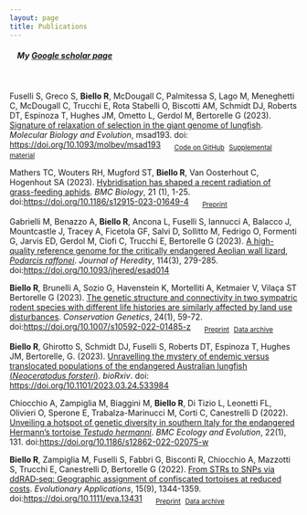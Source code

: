```yaml
---
layout: page
title: Publications
---
```


##### &nbsp;&nbsp;&nbsp; My [Google scholar page](https://scholar.google.com/citations?user=yTnUnBEAAAAJ&hl=en)

&nbsp;

Fuselli S, Greco S, **Biello R**, McDougall C, Palmitessa S, Lago M, Meneghetti C, McDougall C, Trucchi E, Rota Stabelli O, Biscotti AM, Schmidt DJ, Roberts DT, Espinoza T, Hughes JM, Ometto L, Gerdol M, Bertorelle G (2023). [Signature of relaxation of selection in the giant genome of lungfish](https://academic.oup.com/mbe/article/40/9/msad193/7261328?login=false). *Molecular Biology and Evolution*, msad193. doi: https://doi.org/10.1093/molbev/msad193
&nbsp;&nbsp;&nbsp;&nbsp; <sub>[Code on GitHub](https://github.com/rsbiello/Lungfish_relax)</sub> &nbsp;<sub>[Supplemental material](https://oup.silverchair-cdn.com/oup/backfile/Content_public/Journal/mbe/40/9/10.1093_molbev_msad193/1/msad193_supplementary_data.pdf?Expires=1698590171&Signature=CyDBqhhlssbD4zdiLuLKfjPpxSF4HByeB5POlCw5IexfyzqSpclWYEDP8CqT6jfLX0TDaWZkfua7SyjK0rXvZgcV-kd~vylpCo9bQQ9mVGb5gSoJzxVOOu~sn1m3qfX~Dndx0WyWg9myWo2-CSJU0wPtmBPqr7SQjKRBR~jX1jZdVSKsT8WihpOj1ObZezb4x0rRFNim7CCpL-keId08pUYB01NvQht6EoRayV3eAnQmsfXC10aw8f4IkMwV-wepOgAMUilsHffF6-3cRzGzwO9PugVuEgK0DCFSc28rMm2yi~PqE2IT1bhAex0sKqy7zKjXuSXbj0uDOAOdy88Ipw__&Key-Pair-Id=APKAIE5G5CRDK6RD3PGA)</sub>

Mathers TC, Wouters RH, Mugford ST, **Biello R**, Van Oosterhout C, Hogenhout SA (2023). [Hybridisation has shaped a recent radiation of grass-feeding aphids](https://bmcbiol.biomedcentral.com/articles/10.1186/s12915-023-01649-4). *BMC Biology*, 21 (1), 1-25. doi:https://doi.org/10.1186/s12915-023-01649-4
&nbsp;&nbsp;&nbsp;&nbsp; <sub>[Preprint](https://www.biorxiv.org/content/10.1101/2022.09.27.509720v1)</sub> 

Gabrielli M, Benazzo A, **Biello R**, Ancona L, Fuselli S, Iannucci A, Balacco J, Mountcastle J, Tracey A, Ficetola GF, Salvi D, Sollitto M, Fedrigo O, Formenti G, Jarvis ED, Gerdol M, Ciofi C, Trucchi E, Bertorelle G (2023). [A high-quality reference genome for the critically endangered Aeolian wall lizard, *Podarcis raffonei*](https://academic.oup.com/jhered/article-abstract/114/3/279/7068064?redirectedFrom=fulltext). *Journal of Heredity*, 114(3), 279-285. doi:https://doi.org/10.1093/jhered/esad014

**Biello R**, Brunelli A, Sozio G, Havenstein K, Mortelliti A, Ketmaier V, Vilaça ST Bertorelle G (2023). [The genetic structure and connectivity in two sympatric rodent species with different life histories are similarly affected by land use disturbances](https://link.springer.com/article/10.1007/s10592-022-01485-z). *Conservation Genetics*, 24(1), 59-72. doi:https://doi.org/10.1007/s10592-022-01485-z
&nbsp;&nbsp;&nbsp;&nbsp; <sub>[Preprint](https://www.biorxiv.org/content/10.1101/464057v1.abstract)</sub>  &nbsp;<sub>[Data archive](https://doi.org/10.5281/zenodo.6527316)</sub>

**Biello R**, Ghirotto S, Schmidt DJ, Fuselli S, Roberts DT, Espinoza T, Hughes JM, Bertorelle, G. (2023). [Unravelling the mystery of endemic versus translocated populations of the endangered Australian lungfish (*Neoceratodus forsteri*)](https://www.biorxiv.org/content/10.1101/2023.03.24.533984v1). *bioRxiv*. doi: https://doi.org/10.1101/2023.03.24.533984

Chiocchio A, Zampiglia M, Biaggini M, **Biello R**, Di Tizio L, Leonetti FL, Olivieri O, Sperone E, Trabalza-Marinucci M, Corti C, Canestrelli D (2022). [Unveiling a hotspot of genetic diversity in southern Italy for the endangered Hermann’s tortoise *Testudo hermanni*](https://bmcecolevol.biomedcentral.com/articles/10.1186/s12862-022-02075-w). *BMC Ecology and Evolution*, 22(1), 131. doi:https://doi.org/10.1186/s12862-022-02075-w

**Biello R**, Zampiglia M, Fuselli S, Fabbri G, Bisconti R, Chiocchio A, Mazzotti S, Trucchi E, Canestrelli D, Bertorelle G (2022). [From STRs to SNPs via ddRAD‐seq: Geographic assignment of confiscated tortoises at reduced costs](https://onlinelibrary.wiley.com/doi/10.1111/eva.13431). *Evolutionary Applications*, 15(9), 1344-1359. doi:https://doi.org/10.1111/eva.13431
&nbsp;&nbsp;&nbsp;&nbsp; <sub>[Preprint](https://www.biorxiv.org/content/10.1101/2021.12.07.471568v1)</sub>  &nbsp;<sub>[Data archive](https://www.ncbi.nlm.nih.gov/bioproject/?term=PRJNA777783)</sub>









